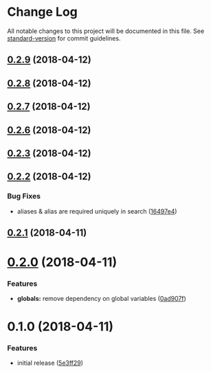 # Change Log

All notable changes to this project will be documented in this file. See [standard-version](https://github.com/conventional-changelog/standard-version) for commit guidelines.

<a name="0.2.9"></a>
## [0.2.9](https://github.com/TayloredTechnology/autoloader/compare/v0.2.8...v0.2.9) (2018-04-12)



<a name="0.2.8"></a>
## [0.2.8](https://github.com/TayloredTechnology/autoloader/compare/v0.2.7...v0.2.8) (2018-04-12)



<a name="0.2.7"></a>
## [0.2.7](https://github.com/TayloredTechnology/autoloader/compare/v0.2.6...v0.2.7) (2018-04-12)



<a name="0.2.6"></a>
## [0.2.6](https://github.com/TayloredTechnology/autoloader/compare/v0.2.3...v0.2.6) (2018-04-12)



<a name="0.2.3"></a>
## [0.2.3](https://github.com/TayloredTechnology/autoloader/compare/v0.2.2...v0.2.3) (2018-04-12)



<a name="0.2.2"></a>
## [0.2.2](https://github.com/TayloredTechnology/autoloader/compare/v0.2.1...v0.2.2) (2018-04-12)


### Bug Fixes

* aliases & alias are required uniquely in search ([16497e4](https://github.com/TayloredTechnology/autoloader/commit/16497e4))



<a name="0.2.1"></a>
## [0.2.1](https://github.com/TayloredTechnology/autoloader/compare/v0.2.0...v0.2.1) (2018-04-11)



<a name="0.2.0"></a>
# [0.2.0](https://github.com/TayloredTechnology/autoloader/compare/v0.1.0...v0.2.0) (2018-04-11)


### Features

* **globals:** remove dependency on global variables ([0ad907f](https://github.com/TayloredTechnology/autoloader/commit/0ad907f))



<a name="0.1.0"></a>
# 0.1.0 (2018-04-11)


### Features

* initial release ([5e3ff29](https://github.com/TayloredTechnology/autoloader/commit/5e3ff29))
